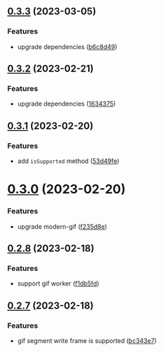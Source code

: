## [0.3.3](https://github.com/qq15725/dom-vcr/compare/v0.3.2...v0.3.3) (2023-03-05)


### Features

* upgrade dependencies ([b6c8d49](https://github.com/qq15725/dom-vcr/commit/b6c8d493c446624e70560d0ac1af0de93a93c322))



## [0.3.2](https://github.com/qq15725/dom-vcr/compare/v0.3.1...v0.3.2) (2023-02-21)


### Features

* upgrade dependencies ([1634375](https://github.com/qq15725/dom-vcr/commit/1634375c93257a3e28b8783d1ac88ead91734ac0))



## [0.3.1](https://github.com/qq15725/dom-vcr/compare/v0.3.0...v0.3.1) (2023-02-20)


### Features

* add `isSupported` method ([53d49fe](https://github.com/qq15725/dom-vcr/commit/53d49fe4d0c22c446e12c2f64186860317fb88ec))



# [0.3.0](https://github.com/qq15725/dom-vcr/compare/v0.2.8...v0.3.0) (2023-02-20)


### Features

* upgrade modern-gif ([f235d8e](https://github.com/qq15725/dom-vcr/commit/f235d8ea141d43704432f56c97d75fbb62e6a558))



## [0.2.8](https://github.com/qq15725/dom-vcr/compare/v0.2.7...v0.2.8) (2023-02-18)


### Features

* support gif worker ([f1db5fd](https://github.com/qq15725/dom-vcr/commit/f1db5fd7c9b37529351c65474d0db05f799f28fb))



## [0.2.7](https://github.com/qq15725/dom-vcr/compare/v0.2.6...v0.2.7) (2023-02-18)


### Features

* gif segment write frame is supported ([bc343e7](https://github.com/qq15725/dom-vcr/commit/bc343e7a5bde2c711a8fc40b21058f5933c49c4c))



